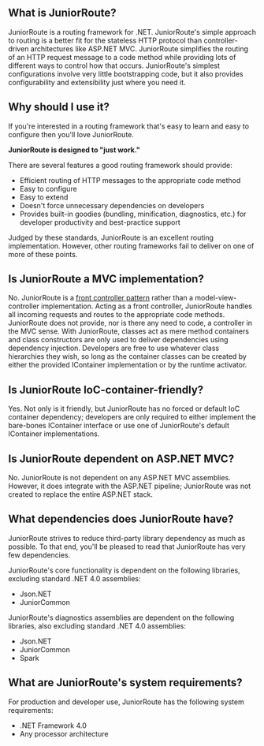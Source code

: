 What is JuniorRoute?
-
JuniorRoute is a routing framework for .NET. JuniorRoute's simple approach to routing is a better fit for the stateless HTTP protocol than controller-driven architectures like ASP.NET MVC. JuniorRoute simplifies the routing of an HTTP request message to a code method while providing lots of different ways to control how that occurs. JuniorRoute's simplest configurations involve very little bootstrapping code, but it also provides configurability and extensibility just where you need it.

Why should I use it?
-
If you're interested in a routing framework that's easy to learn and easy to configure then you'll love JuniorRoute.

**JuniorRoute is designed to "just work."**

There are several features a good routing framework should provide:
* Efficient routing of HTTP messages to the appropriate code method
* Easy to configure
* Easy to extend
* Doesn't force unnecessary dependencies on developers
* Provides built-in goodies (bundling, minification, diagnostics, etc.) for developer productivity and best-practice support

Judged by these standards, JuniorRoute is an excellent routing implementation. However, other routing frameworks fail to deliver on one of more of these points.

Is JuniorRoute a MVC implementation?
-
No. JuniorRoute is a [front controller pattern](http://en.wikipedia.org/wiki/Front_Controller_pattern) rather than a model-view-controller implementation. Acting as a front controller, JuniorRoute handles all incoming requests and routes to the appropriate code methods. JuniorRoute does not provide, nor is there any need to code, a controller in the MVC sense. With JuniorRoute, classes act as mere method containers and class constructors are only used to deliver dependencies using dependency injection. Developers are free to use whatever class hierarchies they wish, so long as the container classes can be created by either the provided IContainer implementation or by the runtime activator.

Is JuniorRoute IoC-container-friendly?
-
Yes. Not only is it friendly, but JuniorRoute has no forced or default IoC container dependency; developers are only required to either implement the bare-bones IContainer interface or use one of JuniorRoute's default IContainer implementations.

Is JuniorRoute dependent on ASP.NET MVC?
-
No. JuniorRoute is not dependent on any ASP.NET MVC assemblies. However, it does integrate with the ASP.NET pipeline; JuniorRoute was not created to replace the entire ASP.NET stack.

What dependencies does JuniorRoute have?
-
JuniorRoute strives to reduce third-party library dependency as much as possible. To that end, you'll be pleased to read that JuniorRoute has very few dependencies.

JuniorRoute's core functionality is dependent on the following libraries, excluding standard .NET 4.0 assemblies:
* Json.NET
* JuniorCommon

JuniorRoute's diagnostics assemblies are dependent on the following libraries, also excluding standard .NET 4.0 assemblies:
* Json.NET
* JuniorCommon
* Spark

What are JuniorRoute's system requirements?
-
For production and developer use, JuniorRoute has the following system requirements:
* .NET Framework 4.0
* Any processor architecture